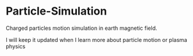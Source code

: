 # Particle-Simulation
<p>Charged particles motion simulation in earth magnetic field.
<p>I will keep it updated when I learn more about particle motion or plasma physics
